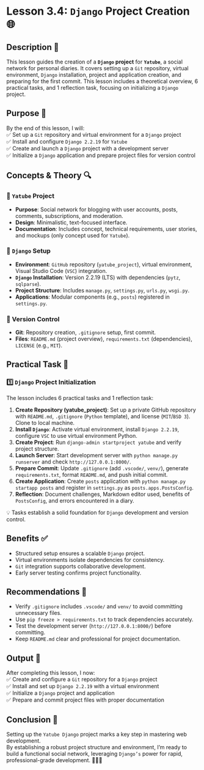 # Lesson 3.4: `Django` Project Creation 🌐

## Description 📝

This lesson guides the creation of a **`Django` project** for **`Yatube`**, a social network for personal diaries. It covers setting up a `Git` repository, virtual environment, `Django` installation, project and application creation, and preparing for the first commit.
This lesson includes a theoretical overview, 6 practical tasks, and 1 reflection task, focusing on initializing a `Django` project.

## Purpose 🎯

By the end of this lesson, I will:  
✅ Set up a `Git` repository and virtual environment for a `Django` project  
✅ Install and configure `Django 2.2.19` for `Yatube`  
✅ Create and launch a `Django` project with a development server  
✅ Initialize a `Django` application and prepare project files for version control

## Concepts & Theory 🔍

### 🔹 `Yatube` Project

-   **Purpose**: Social network for blogging with user accounts, posts, comments, subscriptions, and moderation.
-   **Design**: Minimalistic, text-focused interface.
-   **Documentation**: Includes concept, technical requirements, user stories, and mockups (only concept used for `Yatube`).

### 🔹 `Django` Setup

-   **Environment**: `GitHub` repository (`yatube_project`), virtual environment, Visual Studio Code (`VSC`) integration.
-   **`Django` Installation**: Version 2.2.19 (LTS) with dependencies (`pytz`, `sqlparse`).
-   **Project Structure**: Includes `manage.py`, `settings.py`, `urls.py`, `wsgi.py`.
-   **Applications**: Modular components (e.g., `posts`) registered in `settings.py`.

### 🔹 Version Control

-   **Git**: Repository creation, `.gitignore` setup, first commit.
-   **Files**: `README.md` (project overview), `requirements.txt` (dependencies), `LICENSE` (e.g., `MIT`).

## Practical Task 🧪

### 1️⃣ **`Django` Project Initialization**

The lesson includes 6 practical tasks and 1 reflection task:

1. **Create Repository (yatube_project)**: Set up a private GitHub repository with `README.md`, `.gitignore` (`Python` template), and license (`MIT`/`BSD 3`). Clone to local machine.
2. **Install `Django`**: Activate virtual environment, install `Django 2.2.19`, configure `VSC` to use virtual environment Python.
3. **Create Project**: Run `django-admin startproject yatube` and verify project structure.
4. **Launch Server**: Start development server with `python manage.py runserver` and check `http://127.0.0.1:8000/`.
5. **Prepare Commit**: Update `.gitignore` (add `.vscode/`, `venv/`), generate `requirements.txt`, format `README.md`, and push initial commit.
6. **Create Application**: Create `posts` application with `python manage.py startapp posts` and register in `settings.py` as `posts.apps.PostsConfig`.
7. **Reflection**: Document challenges, Markdown editor used, benefits of `PostsConfig`, and errors encountered in a diary.

💡 Tasks establish a solid foundation for `Django` development and version control.

## Benefits ✅

-   Structured setup ensures a scalable `Django` project.
-   Virtual environments isolate dependencies for consistency.
-   `Git` integration supports collaborative development.
-   Early server testing confirms project functionality.

## Recommendations 📌

-   Verify `.gitignore` includes `.vscode/` and `venv/` to avoid committing unnecessary files.
-   Use `pip freeze > requirements.txt` to track dependencies accurately.
-   Test the development server (`http://127.0.0.1:8000/`) before committing.
-   Keep `README.md` clear and professional for project documentation.

## Output 📜

After completing this lesson, I now:  
✅ Create and configure a `Git` repository for a `Django` project  
✅ Install and set up `Django 2.2.19` with a virtual environment  
✅ Initialize a `Django` project and application  
✅ Prepare and commit project files with proper documentation

## Conclusion 🚀

Setting up the `Yatube Django` project marks a key step in mastering web development.  
By establishing a robust project structure and environment, I’m ready to build a functional social network, leveraging `Django’s` power for rapid, professional-grade development. 🧑‍💻✨
